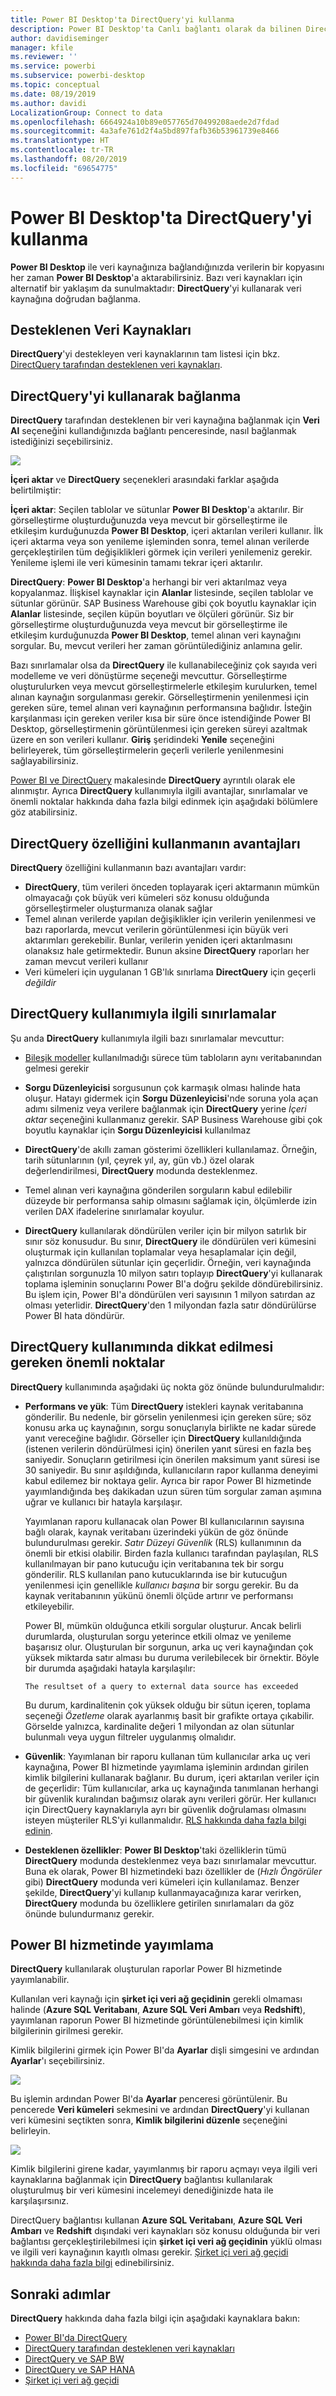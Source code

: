 ```yaml
---
title: Power BI Desktop'ta DirectQuery'yi kullanma
description: Power BI Desktop'ta Canlı bağlantı olarak da bilinen DirectQuery'yi kullanın
author: davidiseminger
manager: kfile
ms.reviewer: ''
ms.service: powerbi
ms.subservice: powerbi-desktop
ms.topic: conceptual
ms.date: 08/19/2019
ms.author: davidi
LocalizationGroup: Connect to data
ms.openlocfilehash: 6664924a10b89e057765d70499208aede2d7fdad
ms.sourcegitcommit: 4a3afe761d2f4a5bd897fafb36b53961739e8466
ms.translationtype: HT
ms.contentlocale: tr-TR
ms.lasthandoff: 08/20/2019
ms.locfileid: "69654775"
---
```

# <a name="use-directquery-in-power-bi-desktop"></a>Power BI Desktop'ta DirectQuery'yi kullanma
**Power BI Desktop** ile veri kaynağınıza bağlandığınızda verilerin bir kopyasını her zaman **Power BI Desktop**'a aktarabilirsiniz. Bazı veri kaynakları için alternatif bir yaklaşım da sunulmaktadır: **DirectQuery**'yi kullanarak veri kaynağına doğrudan bağlanma.

## <a name="supported-data-sources"></a>Desteklenen Veri Kaynakları
**DirectQuery**'yi destekleyen veri kaynaklarının tam listesi için bkz. [DirectQuery tarafından desteklenen veri kaynakları](desktop-directquery-data-sources.md).

## <a name="how-to-connect-using-directquery"></a>DirectQuery'yi kullanarak bağlanma
**DirectQuery** tarafından desteklenen bir veri kaynağına bağlanmak için **Veri Al** seçeneğini kullandığınızda bağlantı penceresinde, nasıl bağlanmak istediğinizi seçebilirsiniz.  

![](media/desktop-use-directquery/directquery_2a.png)

**İçeri aktar** ve **DirectQuery** seçenekleri arasındaki farklar aşağıda belirtilmiştir:

**İçeri aktar**: Seçilen tablolar ve sütunlar **Power BI Desktop**'a aktarılır. Bir görselleştirme oluşturduğunuzda veya mevcut bir görselleştirme ile etkileşim kurduğunuzda **Power BI Desktop**, içeri aktarılan verileri kullanır. İlk içeri aktarma veya son yenileme işleminden sonra, temel alınan verilerde gerçekleştirilen tüm değişiklikleri görmek için verileri yenilemeniz gerekir. Yenileme işlemi ile veri kümesinin tamamı tekrar içeri aktarılır.

**DirectQuery**: **Power BI Desktop**'a herhangi bir veri aktarılmaz veya kopyalanmaz. İlişkisel kaynaklar için **Alanlar** listesinde, seçilen tablolar ve sütunlar görünür. SAP Business Warehouse gibi çok boyutlu kaynaklar için **Alanlar** listesinde, seçilen küpün boyutları ve ölçüleri görünür. Siz bir görselleştirme oluşturduğunuzda veya mevcut bir görselleştirme ile etkileşim kurduğunuzda **Power BI Desktop**, temel alınan veri kaynağını sorgular. Bu, mevcut verileri her zaman görüntülediğiniz anlamına gelir.

Bazı sınırlamalar olsa da **DirectQuery** ile kullanabileceğiniz çok sayıda veri modelleme ve veri dönüştürme seçeneği mevcuttur. Görselleştirme oluşturulurken veya mevcut görselleştirmelerle etkileşim kurulurken, temel alınan kaynağın sorgulanması gerekir. Görselleştirmenin yenilenmesi için gereken süre, temel alınan veri kaynağının performansına bağlıdır. İsteğin karşılanması için gereken veriler kısa bir süre önce istendiğinde Power BI Desktop, görselleştirmenin görüntülenmesi için gereken süreyi azaltmak üzere en son verileri kullanır. **Giriş** şeridindeki **Yenile** seçeneğini belirleyerek, tüm görselleştirmelerin geçerli verilerle yenilenmesini sağlayabilirsiniz.

[Power BI ve DirectQuery](desktop-directquery-about.md) makalesinde **DirectQuery** ayrıntılı olarak ele alınmıştır. Ayrıca **DirectQuery** kullanımıyla ilgili avantajlar, sınırlamalar ve önemli noktalar hakkında daha fazla bilgi edinmek için aşağıdaki bölümlere göz atabilirsiniz.

## <a name="benefits-of-using-directquery"></a>DirectQuery özelliğini kullanmanın avantajları
**DirectQuery** özelliğini kullanmanın bazı avantajları vardır:

* **DirectQuery**, tüm verileri önceden toplayarak içeri aktarmanın mümkün olmayacağı çok büyük veri kümeleri söz konusu olduğunda görselleştirmeler oluşturmanıza olanak sağlar
* Temel alınan verilerde yapılan değişiklikler için verilerin yenilenmesi ve bazı raporlarda, mevcut verilerin görüntülenmesi için büyük veri aktarımları gerekebilir. Bunlar, verilerin yeniden içeri aktarılmasını olanaksız hale getirmektedir. Bunun aksine **DirectQuery** raporları her zaman mevcut verileri kullanır
* Veri kümeleri için uygulanan 1 GB'lık sınırlama **DirectQuery** için geçerli *değildir*

## <a name="limitations-of-directquery"></a>DirectQuery kullanımıyla ilgili sınırlamalar
Şu anda **DirectQuery** kullanımıyla ilgili bazı sınırlamalar mevcuttur:

* [Bileşik modeller](desktop-composite-models.md) kullanılmadığı sürece tüm tabloların aynı veritabanından gelmesi gerekir

* **Sorgu Düzenleyicisi** sorgusunun çok karmaşık olması halinde hata oluşur. Hatayı gidermek için **Sorgu Düzenleyicisi**'nde soruna yola açan adımı silmeniz veya verilere bağlanmak için **DirectQuery** yerine *İçeri aktar* seçeneğini kullanmanız gerekir. SAP Business Warehouse gibi çok boyutlu kaynaklar için **Sorgu Düzenleyicisi** kullanılmaz

* **DirectQuery**'de akıllı zaman gösterimi özellikleri kullanılamaz. Örneğin, tarih sütunlarının (yıl, çeyrek yıl, ay, gün vb.) özel olarak değerlendirilmesi, **DirectQuery** modunda desteklenmez.

* Temel alınan veri kaynağına gönderilen sorguların kabul edilebilir düzeyde bir performansa sahip olmasını sağlamak için, ölçümlerde izin verilen DAX ifadelerine sınırlamalar koyulur.

* **DirectQuery** kullanılarak döndürülen veriler için bir milyon satırlık bir sınır söz konusudur. Bu sınır, **DirectQuery** ile döndürülen veri kümesini oluşturmak için kullanılan toplamalar veya hesaplamalar için değil, yalnızca döndürülen sütunlar için geçerlidir. Örneğin, veri kaynağında çalıştırılan sorgunuzla 10 milyon satırı toplayıp **DirectQuery**'yi kullanarak toplama işleminin sonuçlarını Power BI'a doğru şekilde döndürebilirsiniz. Bu işlem için, Power BI'a döndürülen veri sayısının 1 milyon satırdan az olması yeterlidir. **DirectQuery**'den 1 milyondan fazla satır döndürülürse Power BI hata döndürür.

## <a name="important-considerations-when-using-directquery"></a>DirectQuery kullanımında dikkat edilmesi gereken önemli noktalar
**DirectQuery** kullanımında aşağıdaki üç nokta göz önünde bulundurulmalıdır:

* **Performans ve yük**: Tüm **DirectQuery** istekleri kaynak veritabanına gönderilir. Bu nedenle, bir görselin yenilenmesi için gereken süre; söz konusu arka uç kaynağının, sorgu sonuçlarıyla birlikte ne kadar sürede yanıt vereceğine bağlıdır. Görseller için **DirectQuery** kullanıldığında (istenen verilerin döndürülmesi için) önerilen yanıt süresi en fazla beş saniyedir. Sonuçların getirilmesi için önerilen maksimum yanıt süresi ise 30 saniyedir. Bu sınır aşıldığında, kullanıcıların rapor kullanma deneyimi kabul edilemez bir noktaya gelir. Ayrıca bir rapor Power BI hizmetinde yayımlandığında beş dakikadan uzun süren tüm sorgular zaman aşımına uğrar ve kullanıcı bir hatayla karşılaşır.
  
  Yayımlanan raporu kullanacak olan Power BI kullanıcılarının sayısına bağlı olarak, kaynak veritabanı üzerindeki yükün de göz önünde bulundurulması gerekir. *Satır Düzeyi Güvenlik* (RLS) kullanımının da önemli bir etkisi olabilir. Birden fazla kullanıcı tarafından paylaşılan, RLS kullanılmayan bir pano kutucuğu için veritabanına tek bir sorgu gönderilir. RLS kullanılan pano kutucuklarında ise bir kutucuğun yenilenmesi için genellikle *kullanıcı başına* bir sorgu gerekir. Bu da kaynak veritabanının yükünü önemli ölçüde artırır ve performansı etkileyebilir.
  
  Power BI, mümkün olduğunca etkili sorgular oluşturur. Ancak belirli durumlarda, oluşturulan sorgu yeterince etkili olmaz ve yenileme başarısız olur. Oluşturulan bir sorgunun, arka uç veri kaynağından çok yüksek miktarda satır alması bu duruma verilebilecek bir örnektir. Böyle bir durumda aşağıdaki hatayla karşılaşılır:
  
      The resultset of a query to external data source has exceeded
  
  Bu durum, kardinalitenin çok yüksek olduğu bir sütun içeren, toplama seçeneği *Özetleme* olarak ayarlanmış basit bir grafikte ortaya çıkabilir. Görselde yalnızca, kardinalite değeri 1 milyondan az olan sütunlar bulunmalı veya uygun filtreler uygulanmış olmalıdır.
* **Güvenlik**: Yayımlanan bir raporu kullanan tüm kullanıcılar arka uç veri kaynağına, Power BI hizmetinde yayımlama işleminin ardından girilen kimlik bilgilerini kullanarak bağlanır. Bu durum, içeri aktarılan veriler için de geçerlidir: Tüm kullanıcılar, arka uç kaynağında tanımlanan herhangi bir güvenlik kuralından bağımsız olarak aynı verileri görür. Her kullanıcı için DirectQuery kaynaklarıyla ayrı bir güvenlik doğrulaması olmasını isteyen müşteriler RLS'yi kullanmalıdır. [RLS hakkında daha fazla bilgi edinin](service-admin-rls.md).
* **Desteklenen özellikler**: **Power BI Desktop**'taki özelliklerin tümü **DirectQuery** modunda desteklenmez veya bazı sınırlamalar mevcuttur. Buna ek olarak, Power BI hizmetindeki bazı özellikler de (*Hızlı Öngörüler* gibi) **DirectQuery** modunda veri kümeleri için kullanılamaz. Benzer şekilde, **DirectQuery**'yi kullanıp kullanmayacağınıza karar verirken, **DirectQuery** modunda bu özelliklere getirilen sınırlamaları da göz önünde bulundurmanız gerekir.   

## <a name="publish-to-the-power-bi-service"></a>Power BI hizmetinde yayımlama
**DirectQuery** kullanılarak oluşturulan raporlar Power BI hizmetinde yayımlanabilir.

Kullanılan veri kaynağı için **şirket içi veri ağ geçidinin** gerekli olmaması halinde (**Azure SQL Veritabanı**, **Azure SQL Veri Ambarı** veya **Redshift**), yayımlanan raporun Power BI hizmetinde görüntülenebilmesi için kimlik bilgilerinin girilmesi gerekir.

Kimlik bilgilerini girmek için Power BI'da **Ayarlar** dişli simgesini ve ardından **Ayarlar**'ı seçebilirsiniz.

![](media/desktop-use-directquery/directquery_3.png)

Bu işlemin ardından Power BI'da **Ayarlar** penceresi görüntülenir. Bu pencerede **Veri kümeleri** sekmesini ve ardından **DirectQuery**'yi kullanan veri kümesini seçtikten sonra, **Kimlik bilgilerini düzenle** seçeneğini belirleyin.

![](media/desktop-use-directquery/directquery_4.png)

Kimlik bilgilerini girene kadar, yayımlanmış bir raporu açmayı veya ilgili veri kaynaklarına bağlanmak için **DirectQuery** bağlantısı kullanılarak oluşturulmuş bir veri kümesini incelemeyi denediğinizde hata ile karşılaşırsınız.

DirectQuery bağlantısı kullanan **Azure SQL Veritabanı**, **Azure SQL Veri Ambarı** ve **Redshift** dışındaki veri kaynakları söz konusu olduğunda bir veri bağlantısı gerçekleştirilebilmesi için **şirket içi veri ağ geçidinin** yüklü olması ve ilgili veri kaynağının kayıtlı olması gerekir. [Şirket içi veri ağ geçidi hakkında daha fazla bilgi](http://go.microsoft.com/fwlink/p/?LinkID=627094) edinebilirsiniz.

## <a name="next-steps"></a>Sonraki adımlar
**DirectQuery** hakkında daha fazla bilgi için aşağıdaki kaynaklara bakın:

* [Power BI'da DirectQuery](desktop-directquery-about.md)
* [DirectQuery tarafından desteklenen veri kaynakları](desktop-directquery-data-sources.md)
* [DirectQuery ve SAP BW](desktop-directquery-sap-bw.md)
* [DirectQuery ve SAP HANA](desktop-directquery-sap-hana.md)
* [Şirket içi veri ağ geçidi](service-gateway-onprem.md)

